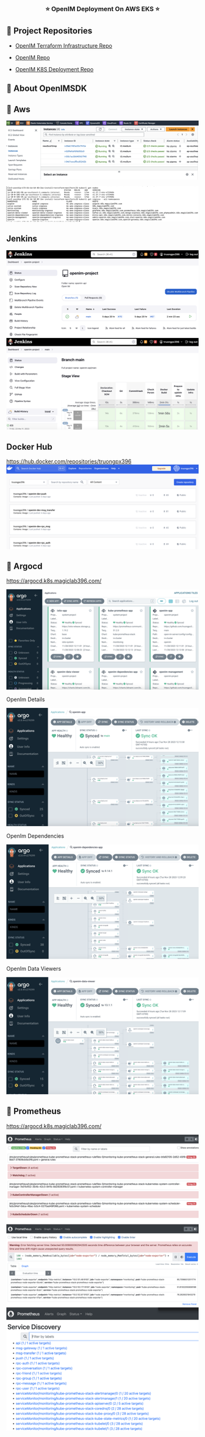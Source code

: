 
<h3 align="center" style="border-bottom: none">
    ⭐️  OpenIM Deployment On AWS EKS ⭐️ <br>
<h3>

## 🚀 Project Repositories

- [OpenIM Terraform Infrastructure Repo](https://github.com/truongpx396/OpenIM-Terraform-Infrastructure)

- [OpenIM Repo](https://github.com/truongpx396/Open-IM-Server)
- [OpenIM K8S Deployment Repo](https://github.com/truongpx396/OpenIM-K8S-Deployment)


## 🚀 About OpenIMSDK
## 🚀 Aws
![Aws](./assets/aws/aws-1.png)

![Aws](./assets/aws/aws-2.png)
## Jenkins

![Jenkins](./assets/jenkins/jenkins-1.png)
![Jenkins](./assets/jenkins/jenkins-2.png)
## Docker Hub
https://hub.docker.com/repositories/truongpx396
![Docker Hub](./assets/docker/docker-1.png)

## 🚀 Argocd
https://argocd.k8s.magiclab396.com/

![Argocd Apps](./assets/argocd/argocd-apps.png)

OpenIm Details 

![Argocd Apps](./assets/argocd/argocd-app-details.png)

OpenIm Dependencies

![Argocd Apps](./assets/argocd/argocd-app-dependencies.png)

OpenIm Data Viewers

![Argocd Apps](./assets/argocd/argocd-app-data-viewers.png)

## 🚀 Prometheus

https://argocd.k8s.magiclab396.com/

![Prometheus](./assets/prometheus/prometheus-1.png)
![Prometheus](./assets/prometheus/prometheus-2.png)
![Prometheus](./assets/prometheus/prometheus-3.png)